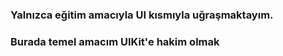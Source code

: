 ### Yalnızca eğitim amacıyla UI kısmıyla uğraşmaktayım.
### Burada temel amacım UIKit'e hakim olmak
